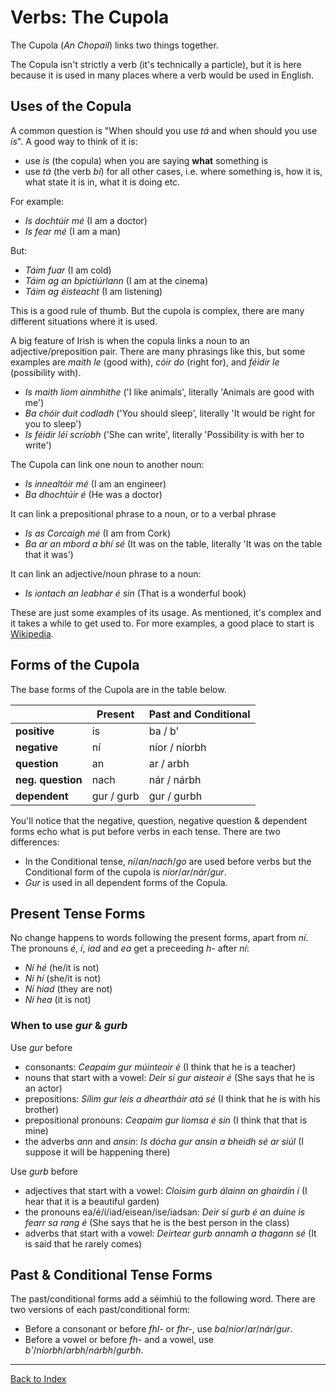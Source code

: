 # Verbs: The Cupola

The Cupola (_An Chopail_) links two things together.

The Copula isn't strictly a verb (it's technically a particle), but it is here
because it is used in many places where a verb would be used in English.


## Uses of the Copula

A common question is "When should you use _tá_ and when should you use _is_".
A good way to think of it is:

* use _is_ (the copula) when you are saying **what** something is
* use _tá_ (the verb _bí_) for all other cases, i.e. where something is,
  how it is, what state it is in, what it is doing etc.

For example:

* _Is dochtúir mé_ (I am a doctor)
* _Is fear mé_ (I am a man)

But:

* _Táim fuar_ (I am cold)
* _Táim ag an bpictiúrlann_ (I am at the cinema)
* _Táim ag éisteacht_ (I am listening)

This is a good rule of thumb. But the cupola is complex, there are many
different situations where it is used.

A big feature of Irish is when the copula links a noun to an
adjective/preposition pair. There are many phrasings like this, but some
examples are _maith le_ (good with), _cóir do_ (right for), and _féidir le_
(possibility with).

* _Is maith liom ainmhithe_ ('I like animals', literally 'Animals are good with me')
* _Ba chóir duit codladh_ ('You should sleep', literally 'It would be right for you to sleep')
* _Is féidir léi scríobh_ ('She can write', literally 'Possibility is with her to write')

The Cupola can link one noun to another noun:

* _Is innealtóir mé_ (I am an engineer)
* _Ba dhochtúir é_ (He was a doctor)

It can link a prepositional phrase to a noun, or to a verbal phrase

* _Is as Corcaigh mé_ (I am from Cork)
* _Ba ar an mbord a bhí sé_ (It was on the table, literally 'It was on the table that it was')

It can link an adjective/noun phrase to a noun:

* _Is iontach an leabhar é sin_ (That is a wonderful book)

These are just some examples of its usage. As mentioned, it's complex and it
takes a while to get used to. For more examples, a good place to start is
[Wikipedia](https://en.wikipedia.org/wiki/Irish_syntax#The_copula_is).


## Forms of the Cupola

The base forms of the Cupola are in the table below.

|                   | Present    | Past and Conditional |
| ----------------- | ---------- | -------------------- |
| **positive**      | is         | ba / b'              |
| **negative**      | ní         | níor / níorbh        |
| **question**      | an         | ar / arbh            |
| **neg. question** | nach       | nár / nárbh          |
| **dependent**     | gur / gurb | gur / gurbh          |

You'll notice that the negative, question, negative question & dependent forms
echo what is put before verbs in each tense. There are two differences:

* In the Conditional tense, _ní_/_an_/_nach_/_go_ are used before verbs but the
  Conditional form of the cupola is _níor_/_ar_/_nár_/_gur_.
* _Gur_ is used in all dependent forms of the Copula.


## Present Tense Forms

No change happens to words following the present forms, apart from _ní_. 
The pronouns _é_, _í_, _iad_ and _ea_ get a preceeding _h-_ after _ní_:

* _Ní hé_ (he/it is not)
* _Ní hí_ (she/it is not)
* _Ní hiad_ (they are not)
* _Ní hea_ (it is not)


### When to use _gur_ & _gurb_

Use _gur_ before

* consonants:
  _Ceapaim gur múinteoir é_ (I think that he is a teacher)
* nouns that start with a vowel:
  _Deir sí gur aisteoir é_ (She says that he is an actor)
* prepositions:
  _Sílim gur leis a dheartháir atá sé_
  (I think that he is with his brother)
* prepositional pronouns:
  _Ceapaim gur liomsa é sin_ (I think that that is mine)
* the adverbs _ann_ and _ansin_:
  _Is dócha gur ansin a bheidh sé ar siúl_ (I suppose it will be happening there)

Use _gurb_ before

* adjectives that start with a vowel:
  _Cloisim gurb álainn an ghairdín í_ (I hear that it is a beautiful garden)
* the pronouns ea/é/í/iad/eisean/ise/iadsan:
  _Deir sí gurb é an duine is fearr sa rang é_ (She says that he is the best person in the class)
* adverbs that start with a vowel:
  _Deirtear gurb annamh a thagann sé_ (It is said that he rarely comes)


## Past & Conditional Tense Forms

The past/conditional forms add a séimhiú to the following word. There are two
versions of each past/conditional form:

* Before a consonant or before _fhl-_ or _fhr-_, use _ba_/_níor_/_ar_/_nár_/_gur_.
* Before a vowel or before _fh-_ and a vowel, use _b'_/_níorbh_/_arbh_/_nárbh_/_gurbh_.


----
[Back to Index](../index.md)